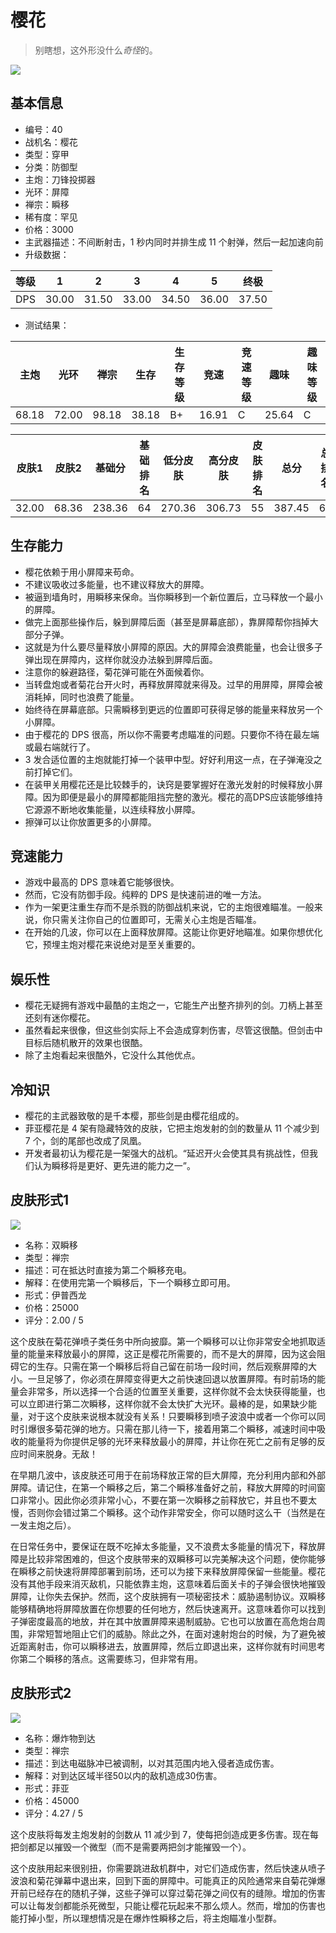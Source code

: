 # 樱花

> 别瞎想，这外形没什么*奇怪*的。

<img src="/ships/ship_40.png" style={{zoom:1}}/>

## 基本信息

- 编号：40
- 战机名：樱花
- 类型：穿甲
- 分类：防御型
- 主炮：刀锋投掷器
- 光环：屏障
- 禅宗：瞬移
- 稀有度：罕见
- 价格：3000
- 主武器描述：不间断射击，1 秒内同时并排生成 11 个射弹，然后一起加速向前
- 升级数据：

| 等级 | 1 | 2 | 3 | 4 | 5 | 终极 |
|--|--|--|--|--|--|--|
| DPS | 30.00 | 31.50 | 33.00 | 34.50 | 36.00 | 37.50 |

- 测试结果：

| 主炮 | 光环 | 禅宗 | 生存 | 生存等级 | 竞速 | 竞速等级 | 趣味 | 趣味等级 |
|--|--|--|--|--|--|--|--|--|
| 68.18 | 72.00 | 98.18 | 38.18 | B+ | 16.91 | C | 25.64 | C |

| 皮肤1 | 皮肤2 | 基础分 | 基础排名 | 低分皮肤 | 高分皮肤 | 皮肤排名 | 总分 | 总排名 |
|--|--|--|--|--|--|--|--|--|
| 32.00 | 68.36 | 238.36 | 64 | 270.36 | 306.73 | 55 | 387.45 | 65 |

## 生存能力

- 樱花依赖于用小屏障来苟命。
- 不建议吸收过多能量，也不建议释放大的屏障。
- 被逼到墙角时，用瞬移来保命。当你瞬移到一个新位置后，立马释放一个最小的屏障。
- 做完上面那些操作后，躲到屏障后面（甚至是屏幕底部），靠屏障帮你挡掉大部分子弹。
- 这就是为什么要尽量释放小屏障的原因。大的屏障会浪费能量，也会让很多子弹出现在屏障内，这样你就没办法躲到屏障后面。
- 注意你的躲避路径，菊花弹可能在外面候着你。
- 当转盘炮或者菊花台开火时，再释放屏障就来得及。过早的用屏障，屏障会被消耗掉，同时也浪费了能量。
- 始终待在屏幕底部。只需瞬移到更远的位置即可获得足够的能量来释放另一个小屏障。
- 由于樱花的 DPS 很高，所以你不需要考虑瞄准的问题。只要你不待在最左端或最右端就行了。
- 3 发合适位置的主炮就能打掉一个装甲中型。好好利用这一点，在子弹淹没之前打掉它们。
- 在装甲关用樱花还是比较棘手的，诀窍是要掌握好在激光发射的时候释放小屏障。因为即便是最小的屏障都能阻挡完整的激光。樱花的高DPS应该能够维持它源源不断地收集能量，以连续释放小屏障。
- 擦弹可以让你放置更多的小屏障。

## 竞速能力

- 游戏中最高的 DPS 意味着它能够很快。
- 然而，它没有防御手段。纯粹的 DPS 是快速前进的唯一方法。
- 作为一架更注重生存而不是杀戮的防御战机来说，它的主炮很难瞄准。一般来说，你只需关注你自己的位置即可，无需关心主炮是否瞄准。
- 在开始的几波，你可以在上面释放屏障。这能让你更好地瞄准。如果你想优化它，预埋主炮对樱花来说绝对是至关重要的。

## 娱乐性

- 樱花无疑拥有游戏中最酷的主炮之一，它能生产出整齐排列的剑。刀柄上甚至还刻有迷你樱花。
- 虽然看起来很像，但这些剑实际上不会造成穿刺伤害，尽管这很酷。但剑击中目标后随机散开的效果也很酷。
- 除了主炮看起来很酷外，它没什么其他优点。

## 冷知识

- 樱花的主武器致敬的是千本樱，那些剑是由樱花组成的。
- 菲亚樱花是 4 架有隐藏特效的皮肤，它把主炮发射的剑的数量从 11 个减少到 7 个，剑的尾部也改成了凤凰。 
- 开发者最初认为樱花是一架强大的战机。“延迟开火会使其具有挑战性，但我们认为瞬移将是更好、更先进的能力之一”。

## 皮肤形式1

<img src="/ships/ship_40_apex_1.png" style={{zoom:1}}/>

- 名称：双瞬移
- 类型：禅宗
- 描述：可在抵达时直接为第二个瞬移充电。
- 解释：在使用完第一个瞬移后，下一个瞬移立即可用。
- 形式：伊普西龙
- 价格：25000
- 评分：2.00 / 5

这个皮肤在菊花弹喷子类任务中所向披靡。第一个瞬移可以让你非常安全地抓取适量的能量来释放最小的屏障，这正是樱花所需要的，而不是大的屏障，因为这会阻碍它的生存。只需在第一个瞬移后将自己留在前场一段时间，然后观察屏障的大小。一旦足够了，你必须在屏障变得更大之前快速回退以放置屏障。有时前场的能量会非常多，所以选择一个合适的位置至关重要，这样你就不会太快获得能量，也可以立即进行第二次瞬移，这样你就不会太快扩大光环。最棒的是，如果缺少能量，对于这个皮肤来说根本就没有关系！只要瞬移到喷子波浪中或者一个你可以同时引爆很多菊花弹的地方。只需在那儿待一下，接着用第二个瞬移，减速时间中吸收的能量将为你提供足够的光环来释放最小的屏障，并让你在死亡之前有足够的反应时间来脱身。无敌！

在早期几波中，该皮肤还可用于在前场释放正常的巨大屏障，充分利用内部和外部屏障。请记住，在第一个瞬移之后，第二个瞬移准备好之前，释放大屏障的时间窗口非常小。因此你必须非常小心，不要在第一次瞬移之前释放它，并且也不要太慢，否则你会错过第二个瞬移。这个动作非常安全，你可以随时这么干（当然是在一发主炮之后）。

在日常任务中，要保证在既不吃掉太多能量，又不浪费太多能量的情况下，释放屏障是比较非常困难的，但这个皮肤带来的双瞬移可以完美解决这个问题，使你能够在瞬移之前快速将屏障部署到前场，还可以为接下来释放屏障保留一些能量。樱花没有其他手段来消灭敌机，只能依靠主炮，这意味着后面关卡的子弹会很快地摧毁屏障，让你失去保护。然而，这个皮肤拥有一项秘密技术：威胁遏制协议。双瞬移能够精确地将屏障放置在你想要的任何地方，然后快速离开。这意味着你可以找到子弹密度最高的地放，并在其中放置屏障来遏制威胁。它也可以放置在高危炮台周围，非常短暂地阻止它们的威胁。除此之外，在面对速射炮台的时候，为了避免被近距离射击，你可以瞬移进去，放置屏障，然后立即退出来，这样你就有时间思考你第二个瞬移的落点。这需要练习，但非常有用。

## 皮肤形式2

<img src="/ships/ship_40_apex_2.png" style={{zoom:1}}/>

- 名称：爆炸物到达
- 类型：禅宗
- 描述：到达电磁脉冲已被调制，以对其范围内地入侵者造成伤害。
- 解释：对到达区域半径50以内的敌机造成30伤害。
- 形式：菲亚
- 价格：45000
- 评分：4.27 / 5

这个皮肤将每发主炮发射的剑数从 11 减少到 7，使每把剑造成更多伤害。现在每把剑都足以摧毁一个微型（而不是需要两把剑才能摧毁一个）。

这个皮肤用起来很别扭，你需要跳进敌机群中，对它们造成伤害，然后快速从喷子波浪和菊花弹幕中退出来，回到下面的屏障中。可能真正的风险通常来自菊花弹爆开前已经存在的随机子弹，这些子弹可以穿过菊花弹之间仅有的缝隙。增加的伤害可以让每发剑都能杀死微型，只能让樱花玩起来不那么烦人。然而，增加的伤害也能打掉小型，所以理想情况是在爆炸性瞬移之后，将主炮瞄准小型群。
